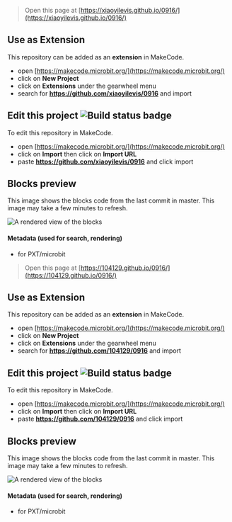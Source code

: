 
> Open this page at [https://xiaoyilevis.github.io/0916/](https://xiaoyilevis.github.io/0916/)

## Use as Extension

This repository can be added as an **extension** in MakeCode.

* open [https://makecode.microbit.org/](https://makecode.microbit.org/)
* click on **New Project**
* click on **Extensions** under the gearwheel menu
* search for **https://github.com/xiaoyilevis/0916** and import

## Edit this project ![Build status badge](https://github.com/xiaoyilevis/0916/workflows/MakeCode/badge.svg)

To edit this repository in MakeCode.

* open [https://makecode.microbit.org/](https://makecode.microbit.org/)
* click on **Import** then click on **Import URL**
* paste **https://github.com/xiaoyilevis/0916** and click import

## Blocks preview

This image shows the blocks code from the last commit in master.
This image may take a few minutes to refresh.

![A rendered view of the blocks](https://github.com/xiaoyilevis/0916/raw/master/.github/makecode/blocks.png)

#### Metadata (used for search, rendering)

* for PXT/microbit
<script src="https://makecode.com/gh-pages-embed.js"></script><script>makeCodeRender("{{ site.makecode.home_url }}", "{{ site.github.owner_name }}/{{ site.github.repository_name }}");</script>



> Open this page at [https://104129.github.io/0916/](https://104129.github.io/0916/)

## Use as Extension

This repository can be added as an **extension** in MakeCode.

* open [https://makecode.microbit.org/](https://makecode.microbit.org/)
* click on **New Project**
* click on **Extensions** under the gearwheel menu
* search for **https://github.com/104129/0916** and import

## Edit this project ![Build status badge](https://github.com/104129/0916/workflows/MakeCode/badge.svg)

To edit this repository in MakeCode.

* open [https://makecode.microbit.org/](https://makecode.microbit.org/)
* click on **Import** then click on **Import URL**
* paste **https://github.com/104129/0916** and click import

## Blocks preview

This image shows the blocks code from the last commit in master.
This image may take a few minutes to refresh.

![A rendered view of the blocks](https://github.com/104129/0916/raw/master/.github/makecode/blocks.png)

#### Metadata (used for search, rendering)

* for PXT/microbit
<script src="https://makecode.com/gh-pages-embed.js"></script><script>makeCodeRender("{{ site.makecode.home_url }}", "{{ site.github.owner_name }}/{{ site.github.repository_name }}");</script>
